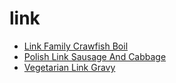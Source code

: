 # link

 * [Link Family Crawfish Boil](../../index/l/link-family-crawfish-boil-388389.json)
 * [Polish Link Sausage And Cabbage](../../index/p/polish-link-sausage-and-cabbage.json)
 * [Vegetarian Link Gravy](../../index/v/vegetarian-link-gravy.json)
